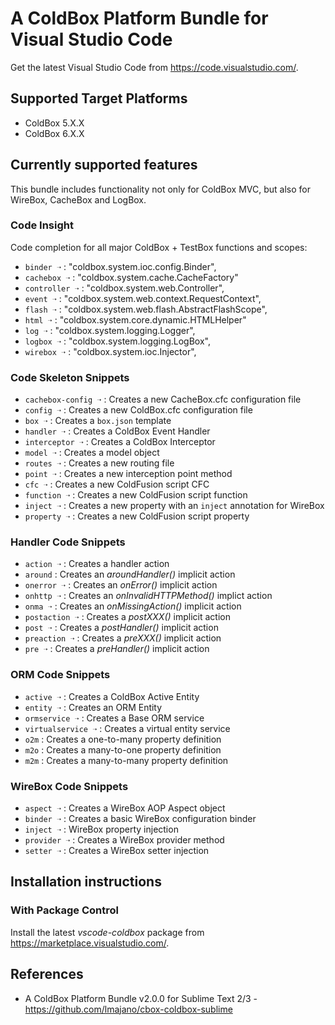 # A ColdBox Platform Bundle for Visual Studio Code

Get the latest Visual Studio Code from https://code.visualstudio.com/.

## Supported Target Platforms

- ColdBox 5.X.X
- ColdBox 6.X.X

## Currently supported features

This bundle includes functionality not only for ColdBox MVC, but also for WireBox, CacheBox and LogBox.

### Code Insight

Code completion for all major ColdBox + TestBox functions and scopes:

- `binder ➝` : "coldbox.system.ioc.config.Binder",
- `cachebox ➝` : "coldbox.system.cache.CacheFactory"
- `controller ➝` : "coldbox.system.web.Controller",
- `event ➝` : "coldbox.system.web.context.RequestContext",
- `flash ➝` : "coldbox.system.web.flash.AbstractFlashScope",
- `html ➝` : "coldbox.system.core.dynamic.HTMLHelper"
- `log ➝` : "coldbox.system.logging.Logger",
- `logbox ➝` : "coldbox.system.logging.LogBox",
- `wirebox ➝` : "coldbox.system.ioc.Injector",

### Code Skeleton Snippets

- `cachebox-config ➝` : Creates a new CacheBox.cfc configuration file
- `config ➝` : Creates a new ColdBox.cfc configuration file
- `box ➝` : Creates a `box.json` template
- `handler ➝` : Creates a ColdBox Event Handler
- `interceptor ➝` : Creates a ColdBox Interceptor
- `model ➝` : Creates a model object
- `routes ➝` : Creates a new routing file
- `point ➝` : Creates a new interception point method
- `cfc ➝` : Creates a new ColdFusion script CFC
- `function ➝` : Creates a new ColdFusion script function
- `inject ➝` : Creates a new property with an `inject` annotation for WireBox
- `property ➝` : Creates a new ColdFusion script property

### Handler Code Snippets

- `action ➝` : Creates a handler action
- `around` : Creates an *aroundHandler()* implicit action
- `onerror ➝` : Creates an *onError()* implicit action 
- `onhttp ➝` : Creates an *onInvalidHTTPMethod()* implict action
- `onma ➝` : Creates an *onMissingAction()* implicit action 
- `postaction ➝` : Creates a *postXXX()* implicit action 
- `post ➝` : Creates a *postHandler()* implicit action 
- `preaction ➝` : Creates a *preXXX()* implicit action 
- `pre ➝` : Creates a *preHandler()* implicit action 

### ORM Code Snippets

- `active ➝` : Creates a ColdBox Active Entity
- `entity ➝` : Creates an ORM Entity
- `ormservice ➝` : Creates a Base ORM service
- `virtualservice ➝` : Creates a virtual entity service
- `o2m` : Creates a one-to-many property definition
- `m2o` : Creates a many-to-one property definition
- `m2m` : Creates a many-to-many property definition

### WireBox Code Snippets

- `aspect ➝` : Creates a WireBox AOP Aspect object
- `binder ➝` : Creates a basic WireBox configuration binder
- `inject ➝` : WireBox property injection
- `provider ➝` : Creates a WireBox provider method
- `setter ➝` : Creates a WireBox setter injection

## Installation instructions

### With Package Control

Install the latest *vscode-coldbox* package from https://marketplace.visualstudio.com/.

## References

- A ColdBox Platform Bundle v2.0.0 for Sublime Text 2/3 - https://github.com/lmajano/cbox-coldbox-sublime

